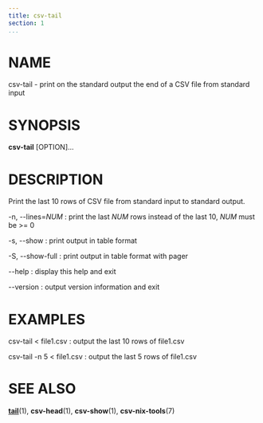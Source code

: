 ```yaml
---
title: csv-tail
section: 1
...
```


# NAME #

csv-tail - print on the standard output the end of a CSV file from standard input

# SYNOPSIS #

**csv-tail** [OPTION]...

# DESCRIPTION #

Print the last 10 rows of CSV file from standard input to standard output.

-n, --lines=*NUM*
:   print the last *NUM* rows instead of the last 10, *NUM* must be >= 0

-s, --show
:   print output in table format

-S, --show-full
:   print output in table format with pager

--help
:   display this help and exit

--version
:   output version information and exit

# EXAMPLES #

csv-tail < file1.csv
:   output the last 10 rows of file1.csv

csv-tail -n 5 < file1.csv
:   output the last 5 rows of file1.csv

# SEE ALSO #

**[tail](http://man7.org/linux/man-pages/man1/tail.1.html)**(1),
**csv-head**(1), **csv-show**(1), **csv-nix-tools**(7)
